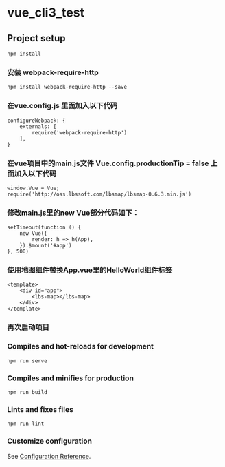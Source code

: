 ﻿# vue_cli3_test

## Project setup
```
npm install
```

### 安装 webpack-require-http
```
npm install webpack-require-http --save
```

### 在vue.config.js 里面加入以下代码
```
configureWebpack: {
	externals: [
		require('webpack-require-http')
	],
}
```

### 在vue项目中的main.js文件 Vue.config.productionTip = false 上面加入以下代码
```
window.Vue = Vue;
require('http://oss.lbssoft.com/lbsmap/lbsmap-0.6.3.min.js')
```

### 修改main.js里的new Vue部分代码如下：
```
setTimeout(function () {
	new Vue({
		render: h => h(App),
	}).$mount('#app')
}, 500)
```

### 使用地图组件替换App.vue里的HelloWorld组件标签
```
<template>
	<div id="app">
		<lbs-map></lbs-map>
	</div>
</template>
```

### 再次启动项目

### Compiles and hot-reloads for development
```
npm run serve
```

### Compiles and minifies for production
```
npm run build
```

### Lints and fixes files
```
npm run lint
```

### Customize configuration
See [Configuration Reference](https://cli.vuejs.org/config/).
